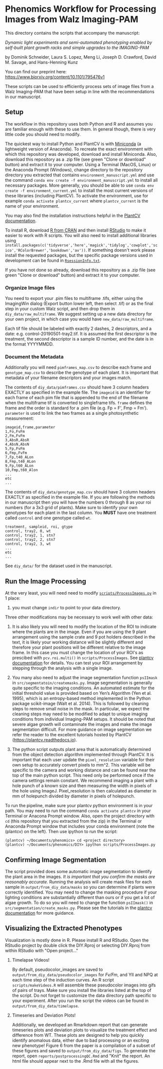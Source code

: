 # Phenomics Workflow for Processing Images from Walz Imaging-PAM
This directory contains the scripts that accompany the manuscript: 

*Dynamic light experiments and semi-automated phenotyping enabled by self-built plant growth racks and simple upgrades to the IMAGING-PAM*

by Dominik Schneider, Laura S. Lopez, Meng Li, Joseph D. Crawford, David M. Savage, and Hans-Henning Kunz

You can find our preprint here: https://www.biorxiv.org/content/10.1101/795476v1

These scripts can be used to efficiently process sets of image files from a Walz Imaging-PAM that have been setup in line with the recommendations in our manuscript.

## Setup

The workflow in this repository uses both Python and R and assumes you are familiar enough with these to use them. In general though, there is very little code you should need to modify.

The quickest way to install Python and PlantCV is with [Miniconda](https://docs.conda.io/en/latest/miniconda.html) (a lightweight version of Anaconda). To recreate the exact environment with which this repository was developed, download and install Miniconda. Also, download this repository as a .zip file (see green "Clone or download" button) and extract it to your computer. Using a Terminal (MacOS, Linux) or the Anaconda Prompt (Windows), change directory to the repository directory you extracted that contains `environment_manuscript.yml` and use the command `conda env create -f environment_manuscript.yml` to install all necessary packages. More generally, you should be able to use `conda env create -f environment_current.yml` to install the most current versions of these libraries (including PlantCV). To activate the environment, use for example `conda activate plantcv_current` where `plantcv_current` is the name of your environment.

You may also find the installation instructions helpful in the [PlantCV documentation](https://plantcv.readthedocs.io/en/stable/installation/#install-via-a-package-manager). 

To install R, download [R from CRAN](https://www.r-project.org/) and then install [RStudio](https://www.rstudio.com/) to make it easier to work with R scripts. You will also need to install additional libraries using `install.packages(c('tidyverse','here','magick','tidylog','cowplot','scico','RColorBrewer','bookdown','av'))`. If something doesn't work please install the requested packages, but the specific package versions used in development can be found in [`RsessionInfo.txt`](RsessionInfo.txt).

If you have not done so already, download this repository as a .zip file (see green "Clone or download" button) and extract it to your computer.

### Organize Image files
You need to export your .pim files to multiframe .tifs, either using the ImagingWin dialog (Export button lower left, then select .tif) or as the final step in your custom Walz script, and then drop them in `diy_data/raw_multiframe`. We suggest setting up a new data directory for your own project, in which case you would have `new_data/raw_multiframe`.

Each tif file should be labeled with exactly 2 dashes, 2 descriptors, and a date: e.g. control-20190501-tray2.tif. It is assumed the first descriptor is the treatment, the second descriptor is a sample ID number, and the date is in the format YYYYMMDD.

### Document the Metadata

Additionally you will need `pimframes_map.csv` to describe each frame and `genotype_map.csv` to describe the genotype of each plant. It is important that metadata of your filename descriptors and your images match.

The contents of `diy_data/pimframes.csv` should have 3 column headers EXACTLY as specified in the example file. The `imageid` is an identifier for each frame of each pim file that is appended to the end of the filename when the multiframe tif is converted to singleframe tifs. `frame` defines the frame and the order is standard for a .pim file (e.g. Fp = F', Fmp = Fm'). `parameter` is used to link the two frames as a single photosynthetic measurement:

```
imageid,frame,parameter
1,Fo,FvFm
2,Fm,FvFm
3,AbsR,AbsR
4,AbsN,AbsN
5,Fp,FvFm
6,Fmp,FvFm
7,Fp,t40_ALon
8,Fmp,t40_ALon
9,Fp,t60_ALon
10,Fmp,t60_Alon
...
etc
...
```

The contents of `diy_data/genotype_map.csv` should have 3 column headers EXACTLY as specified in the example file. If you are following the methods in our manuscript then you will have the numbers 0 through 8 as your roi numbers (for a 3x3 grid of plants). Make sure to identify your own genotypes for each plant in the last column. You **MUST** have one treatment called `control` and one genotype called `wt`.

```
treatment, sampleid, roi, gtype
control, tray2, 0, wt
control, tray2, 1, stn7
control, tray2, 2, stn7
control, tray2, 3, wt
...
etc
...

```

See `diy_data/` for the dataset used in the manuscript.

## Run the Image Processing

At the very least, you will need need to modify [`scripts/ProcessImages.py`](scripts/ProcessImages.py) in 1 place:
1. you must change `indir` to point to your data directory.

Three other modifications may be necessary to work well with other data:

1. It is also likely you will need to modify the location of the ROI to indicate where the plants are in the image. Even if you are using the 9 plant arrangement using the sample crate and 9 pot holders described in the text, it is likely your working distance will be slightly different and therefore your plant positions will be different relative to the image frame. In this case you must change the location of your ROI's as prescibed with `pcv.roi.multi()` in `scripts/ProcessImages`. See [plantcv documentation](https://plantcv.readthedocs.io/en/stable/roi_multi/) for details. You can test your ROI arrangement by stepping through the analysis with a single image.

2. You many also need to adjust the image segmentation function `psIImask` in `src/segmentatoin/createmasks.py`. Image segmentation is generally quite specific to the imaging conditions. An automated estimate for the initial threshold value is provided based on Yen’s Algorithm (Yen et al. 1995), which is an entropy-based method implemented in the Python package scikit-image (Walt et al. 2014). This is followed by cleaning steps to remove small noise in the mask. In particular, we expect the cleaning steps may need to be modified to adapt to unique imaging conditions from individual Imaging-PAM setups. It should be noted that severe algae growth will contaminate the images and make the image segmentation difficult. For more guidance on image segmentation we refer the reader to the excellent tutorials hosted by PlantCV (https://plantcv.readthedocs.io).

3. The python script outputs plant area that is automatically determined from the object detection algorithm implemented through PlantCV. It is important that each user update the `pixel_resolution` variable for their own setup to accurately convert pixels to mm^2. This variable will be specific to the camera and working distance and can be found near the top of the main python script. This need only be performed once if the camera settings remain constant. We recommend imaging a plant with a hole punch of a known size and then measuring the width in pixels of the hole using ImageJ. Pixel_resolution is then calculated as diameter in mm of holepunch divided by diameter in pixels of holepunch. 

To run the pipeline, make sure your plantcv python environment is in your path. You may need to run the command `conda activate plantcv` in your Terminal or Anacona Prompt window. Also, open the project directory with `cd` (this repository that you extracted from the zip) in the Terminal or Anaconda Prompt window that includes your conda environment (note the (plantcv) on the left). Then use ipython to run the script:

```
(plantcv) ~/Documents/phenomics> cd <project directory>
(plantcv) ~/Documents/phenomics/DIY> ipython scripts/ProcessImages.py
```

## Confirming Image Segmentation

The script provided does some automatic image segmentation to identify the plant area in the images. *It is important that you confirm the masks are reasonably accurate*. Running the analysis will create mask files for each sample in `output/from_diy_data/masks` so you can determine if plants were correctly identified. You may need to change the masking procedure if your lighting conditions are substantially different than ours or if you get a lot of algae growth. To do so you will need to change the function `psIImask()` in `src/segmentation/create_masks.py`. Please see the tutorials in the [plantcv documentation](https://plantcv.readthedocs.io/en/stable/psII_tutorial/) for more guidance.

## Visualizing the Extracted Phenotypes

Visualization is mostly done in R. Please install R and RStudio. Open the RStudio project by double click the DIY.Rproj or selecting DIY.Rproj from within RStudio with "Open project..."

1. Timelapse Videos!
   
   By default, pseudocolor_images are saved to `output/from_diy_data/pseudocolor_images` for *Fv/Fm*, and YII and NPQ at each time step of the induction curves. An R script `scripts/makeVideos.R` will assemble these pseudocolor images into gifs of pairs of trays. Make sure you install the libraries listed at the top of the script. Do not forget to customize the data directory path specific to your experiment. After you run the script the videos can be found in `output/from_diy_data/timelapse`.

2. Timeseries and Deviation Plots!
    
    Additionally, we developed an Rmarkdown report that can generate timeseries plots and deviation plots to visualize the treatment effect and difference from WT. These plots are designed to help you quickly identify anomalous data, either due to bad processing or an exciting new phenotype! Figure 6 from the paper is a compilation of a subset of these figures and saved to `output/from_diy_data/figs`. To generate the report, open `reports/postprocessingQC.Rmd` and "Knit" the report. An html file should appear next to the .Rmd file with all the figures.

